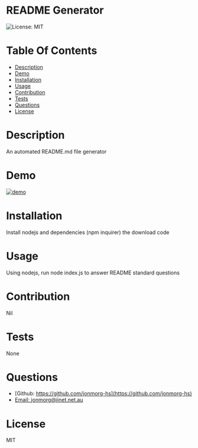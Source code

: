 # README Generator
  ![License: MIT](https://img.shields.io/badge/License-MIT-yellow.svg)
# Table Of Contents
* [Description](#description)
* [Demo](*demo)
* [Installation](#installation)
* [Usage](#usage)
* [Contribution](#contribution)
* [Tests](#test)
* [Questions](#questions)
* [License](#license)
# Description
An automated README.md file generator
# Demo
[![demo](https://i9.ytimg.com/vi/AP_8U12uir0/mq3.jpg?sqp=CJjQw4sG&rs=AOn4CLA3gblT5LAupWZdXmO56d_UEATkVg)](https://youtu.be/AP_8U12uir0)
# Installation
Install nodejs and dependencies (npm inquirer) the download code
# Usage
Using nodejs, run node index.js to answer README standard questions
# Contribution
Nil
# Tests
None
# Questions
* [Github: https://github.com/jonmorg-hs](https://github.com/jonmorg-hs)
* [Email: jonmorg@iinet.net.au](mailto:jonmorg@iinet.net.au)
# License
MIT
